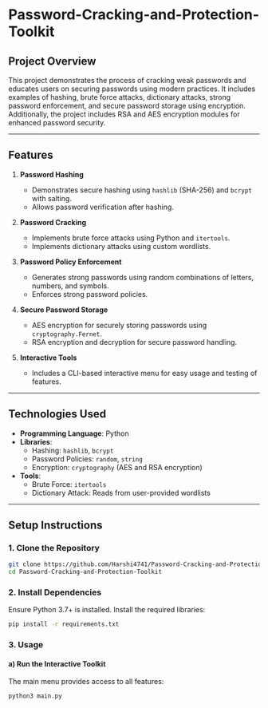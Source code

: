 # Password-Cracking-and-Protection-Toolkit

## **Project Overview**
This project demonstrates the process of cracking weak passwords and educates users on securing passwords using modern practices. It includes examples of hashing, brute force attacks, dictionary attacks, strong password enforcement, and secure password storage using encryption. Additionally, the project includes RSA and AES encryption modules for enhanced password security.

---

## **Features**
1. **Password Hashing**
   - Demonstrates secure hashing using `hashlib` (SHA-256) and `bcrypt` with salting.
   - Allows password verification after hashing.

2. **Password Cracking**
   - Implements brute force attacks using Python and `itertools`.
   - Implements dictionary attacks using custom wordlists.

3. **Password Policy Enforcement**
   - Generates strong passwords using random combinations of letters, numbers, and symbols.
   - Enforces strong password policies.

4. **Secure Password Storage**
   - AES encryption for securely storing passwords using `cryptography.Fernet`.
   - RSA encryption and decryption for secure password handling.

5. **Interactive Tools**
   - Includes a CLI-based interactive menu for easy usage and testing of features.

---

## **Technologies Used**
- **Programming Language**: Python
- **Libraries**:
   - Hashing: `hashlib`, `bcrypt`
   - Password Policies: `random`, `string`
   - Encryption: `cryptography` (AES and RSA encryption)
- **Tools**:
   - Brute Force: `itertools`
   - Dictionary Attack: Reads from user-provided wordlists

---

## **Setup Instructions**

### **1. Clone the Repository**
```bash
git clone https://github.com/Harshi4741/Password-Cracking-and-Protection-Toolkit.git
cd Password-Cracking-and-Protection-Toolkit
```

### **2. Install Dependencies**
Ensure Python 3.7+ is installed. Install the required libraries:
```bash
pip install -r requirements.txt
```

### **3. Usage**

#### **a) Run the Interactive Toolkit**
The main menu provides access to all features:
```bash
python3 main.py
```

